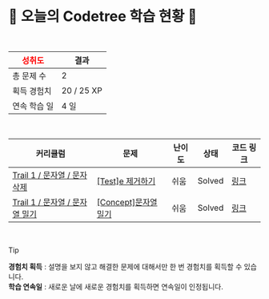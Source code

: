 # 🌲 오늘의 Codetree 학습 현황 🌲

<br />

| <span style="color:red;display:block;text-align:center;"> **성취도**</span> | 결과 |
|---|---|
| 총 문제 수 | 2 |
| 획득 경험치 | 20 / 25 XP |
| 연속 학습 일 | 4 일 |

<br />

|커리큘럼|문제|난이도|상태|코드 링크|
|---|---|---|---|---|
|[Trail 1 / 문자열 / 문자 삭제](https://https://en.codetree.ai/trail-info/novice-low/)|[[Test]e 제거하기](https://https://en.codetree.ai/trails/complete/curated-cards/test-e-to-remove/)|쉬움|Solved|[링크](https://github.com/jiyou228/codetree-TILs/blob/main/250113/e%20%EC%A0%9C%EA%B1%B0%ED%95%98%EA%B8%B0/e-to-remove.java)|
|[Trail 1 / 문자열 / 문자열 밀기](https://https://en.codetree.ai/trail-info/novice-low/)|[[Concept]문자열 밀기](https://https://en.codetree.ai/trails/complete/curated-cards/intro-push-char/)|쉬움|Solved|[링크](https://github.com/jiyou228/codetree-TILs/blob/main/250113/%EB%AC%B8%EC%9E%90%EC%97%B4%20%EB%B0%80%EA%B8%B0/push-char.java)|


<br />

> [!TIP]
> **경험치 획득** : 설명을 보지 않고 해결한 문제에 대해서만 한 번 경험치를 획득할 수 있습니다.  
> **학습 연속일** : 새로운 날에 새로운 경험치를 획득하면 연속일이 인정됩니다.

